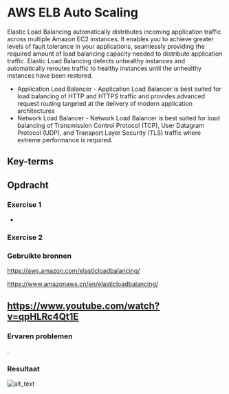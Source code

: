 # AWS ELB Auto Scaling
Elastic Load Balancing automatically distributes incoming application traffic across multiple Amazon EC2 instances. It enables you to achieve greater levels of fault tolerance in your applications, seamlessly providing the required amount of load balancing capacity needed to distribute application traffic. Elastic Load Balancing detects unhealthy instances and automatically reroutes traffic to healthy instances until the unhealthy instances have been restored.
- Application Load Balancer -
Application Load Balancer is best suited for load balancing of HTTP and HTTPS traffic and provides advanced request routing targeted at the delivery of modern application architectures
- Network Load Balancer - 
Network Load Balancer is best suited for load balancing of Transmission Control Protocol (TCP), User Datagram Protocol (UDP), and Transport Layer Security (TLS) traffic where extreme performance is required. 

## Key-terms


## Opdracht
### Exercise 1
- 
### Exercise 2


### Gebruikte bronnen
https://aws.amazon.com/elasticloadbalancing/

https://www.amazonaws.cn/en/elasticloadbalancing/

https://www.youtube.com/watch?v=qpHLRc4Qt1E
-
### Ervaren problemen
.

### Resultaat


![alt_text](https://github.com/techgrounds/cloud-6-repo-rupaliBC/blob/main/00_includes/.png)
